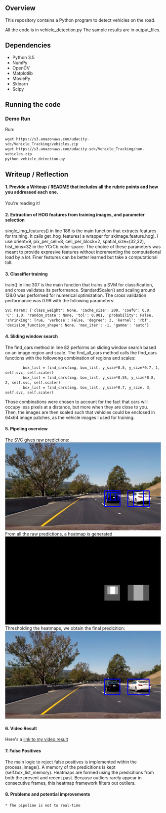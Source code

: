 ## Overview

This repository contains a Python program to detect vehicles on the road.

All the code is in vehicle_detection.py
The sample results are in output_files.

## Dependencies

* Python 3.5
* NumPy
* OpenCV
* Matplotlib
* MoviePy
* Sklearn
* Scipy

## Running the code

### Demo Run

Run:

```
wget https://s3.amazonaws.com/udacity-sdc/Vehicle_Tracking/vehicles.zip
wget https://s3.amazonaws.com/udacity-sdc/Vehicle_Tracking/non-vehicles.zip
python vehicle_detection.py
```

## Writeup / Reflection

#### 1. Provide a Writeup / README that includes all the rubric points and how you addressed each one. 

You're reading it!

#### 2. Extraction of HOG features from training images, and parameter selection
single_img_features() in line 186 is the main function that extracts features for training. It calls get_hog_features( a wrapper for skimage.feature.hog). I use orient=9, pix_per_cell=8, cell_per_block=2, spatial_size=(32,32), hist_bins=32 in the YCrCb color space. The choice of these parameters was meant to provide expresive features without incrementing the computational load by a lot. Finer features can be better learned but take a computational toll.

#### 3. Classifier training
train() in line 307 is the main function that trains a SVM for classification, and cross validates its performance. StandardScaler() and scaling around 128.0 was performed for numerical optimization.  The cross validation performance was 0.99 with the following parameters:

```
SVC Param: {'class_weight': None, 'cache_size': 200, 'coef0': 0.0, 'C': 1.0, 'random_state': None, 'tol': 0.001, 'probability': False, 'shrinking': True, 'verbose': False, 'degree': 3, 'kernel': 'rbf', 'decision_function_shape': None, 'max_iter': -1, 'gamma': 'auto'}
```

#### 4. Sliding window search
The find_cars method in line 82 performs an sliding window search based on an image region and scale. The find_all_cars method calls the find_cars functions with the followong combination of regions and scales:
```
        box_list = find_cars(img, box_list, y_size*0.5, y_size*0.7, 1, self.svc, self.scaler)
        box_list = find_cars(img, box_list, y_size*0.55, y_size*0.8, 2, self.svc, self.scaler)
        box_list = find_cars(img, box_list, y_size*0.7, y_size, 3, self.svc, self.scaler)
```
Those combinations were chosen to account for the fact that cars will occupy less pixels at a distance, but more when they are close to you. Then, the images are then scaled such that vehicles could be enclosed in 64x64 image patches, as the vehicle images I used for training.

#### 5. Pipeling overview
The SVC gives raw predictions:
![alt text](./figures/raw_predictions.png "Raw Predictions")
From all the raw predictions, a heatmap is generated 
![alt text](./figures/heatmap.png "Heat Map")
Thresholding the heatmaps, we obtain the final predicition:
![alt text](./figures/final_predictions.png "Final Predictions")


#### 6. Video Result

Here's a [link to my video result](./output_files/project_video.mp4)

#### 7.  False Positives

The main logic to reject false positives is implemented within the process_image(). A memory of the predicitions is kept (self.box_list_memory). Heatmaps are formed using the predicitions from both the present and recent past. Because outliers rarely appear in consecutive frames, this heatmap framework filters out outliers.

#### 8. Problems and potential improvements
	* The pipeline is not to real-time  